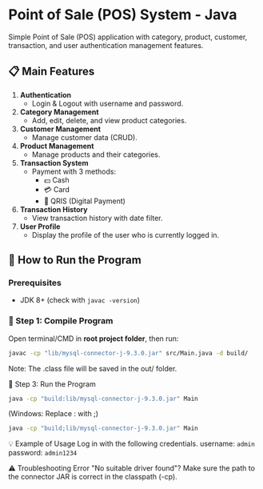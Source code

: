 # Point of Sale (POS) System - Java

Simple Point of Sale (POS) application with category, product, customer, transaction, and user authentication management features.

## 📋 Main Features
1. **Authentication**
   - Login & Logout with username and password.
2. **Category Management**
   - Add, edit, delete, and view product categories.
3. **Customer Management**
   - Manage customer data (CRUD).
4. **Product Management**
   - Manage products and their categories.
5. **Transaction System**
   - Payment with 3 methods:
     - 💵 Cash
     - 💳 Card
     - 📱 QRIS (Digital Payment)
6. **Transaction History**
   - View transaction history with date filter.
7. **User Profile**
   - Display the profile of the user who is currently logged in.

## 🚀 How to Run the Program

### Prerequisites
  - JDK 8+ (check with `javac -version`)

### 🔧 Step 1: Compile Program
Open terminal/CMD in **root project folder**, then run:
```bash
javac -cp "lib/mysql-connector-j-9.3.0.jar" src/Main.java -d build/
```

Note: The .class file will be saved in the out/ folder.

🏃 Step 3: Run the Program
```bash
java -cp "build:lib/mysql-connector-j-9.3.0.jar" Main
```

(Windows: Replace : with ;)

```bash
java -cp "build;lib/mysql-connector-j-9.3.0.jar" Main
```

💡 Example of Usage
Log in with the following credentials.
username: `admin`
password: `admin1234`

⚠️ Troubleshooting
Error "No suitable driver found"?
Make sure the path to the connector JAR is correct in the classpath (-cp).
